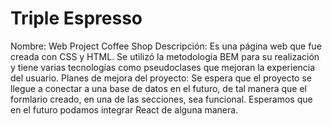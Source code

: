 # Triple Espresso
Nombre: Web Project Coffee Shop
Descripción: Es una página web que fue creada con CSS y HTML. Se utilizó la metodología BEM para su realización y tiene varias tecnologías como pseudoclases que mejoran la experiencia del usuario. 
Planes de mejora del proyecto: Se espera que el proyecto se llegue a conectar a una base de datos en el futuro, de tal manera que el formlario creado, en una de las secciones, sea funcional. Esperamos que en el futuro podamos integrar React de alguna manera. 